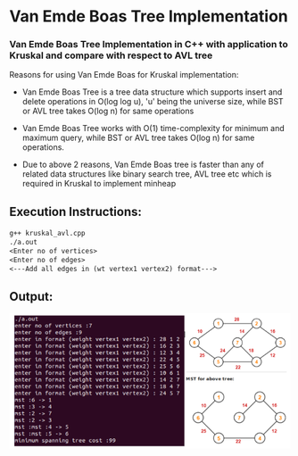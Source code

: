# Van Emde Boas Tree Implementation
### Van Emde Boas Tree Implementation in C++ with application to Kruskal and compare with respect to AVL tree

Reasons for using Van Emde Boas for Kruskal implementation:

* Van Emde Boas Tree is a tree data structure which supports insert and delete operations in O(log log u), 'u' being the universe size, while BST or AVL tree takes O(log n) for same operations

* Van Emde Boas Tree works with O(1) time-complexity for minimum and maximum query, while BST or AVL tree takes O(log n) for same operations.

* Due to above 2 reasons, Van Emde Boas tree is faster than any of related data structures like binary search tree, AVL tree etc which is required in Kruskal to implement minheap

## Execution Instructions:
```
g++ kruskal_avl.cpp
./a.out
<Enter no of vertices>
<Enter no of edges>
<---Add all edges in (wt vertex1 vertex2) format--->
```
## Output:
![output_img](https://github.com/manikgupta11/van-Emde-Boas-Tree-Implementation/blob/master/mst-output.png)
